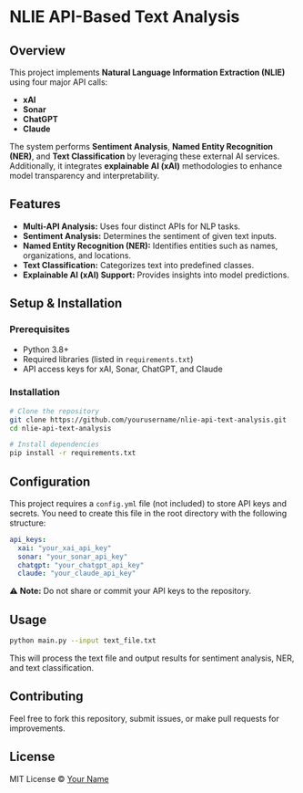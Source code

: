 # NLIE API-Based Text Analysis

## Overview
This project implements **Natural Language Information Extraction (NLIE)** using four major API calls:

- **xAI**
- **Sonar**
- **ChatGPT**
- **Claude**

The system performs **Sentiment Analysis**, **Named Entity Recognition (NER)**, and **Text Classification** by leveraging these external AI services. Additionally, it integrates **explainable AI (xAI)** methodologies to enhance model transparency and interpretability.

## Features
- **Multi-API Analysis:** Uses four distinct APIs for NLP tasks.
- **Sentiment Analysis:** Determines the sentiment of given text inputs.
- **Named Entity Recognition (NER):** Identifies entities such as names, organizations, and locations.
- **Text Classification:** Categorizes text into predefined classes.
- **Explainable AI (xAI) Support:** Provides insights into model predictions.

## Setup & Installation
### Prerequisites
- Python 3.8+
- Required libraries (listed in `requirements.txt`)
- API access keys for xAI, Sonar, ChatGPT, and Claude

### Installation
```sh
# Clone the repository
git clone https://github.com/yourusername/nlie-api-text-analysis.git
cd nlie-api-text-analysis

# Install dependencies
pip install -r requirements.txt
```

## Configuration
This project requires a `config.yml` file (not included) to store API keys and secrets. You need to create this file in the root directory with the following structure:

```yaml
api_keys:
  xai: "your_xai_api_key"
  sonar: "your_sonar_api_key"
  chatgpt: "your_chatgpt_api_key"
  claude: "your_claude_api_key"
```

⚠️ **Note:** Do not share or commit your API keys to the repository.

## Usage
```sh
python main.py --input text_file.txt
```
This will process the text file and output results for sentiment analysis, NER, and text classification.

## Contributing
Feel free to fork this repository, submit issues, or make pull requests for improvements.

## License
MIT License © [Your Name](https://github.com/yourusername)
